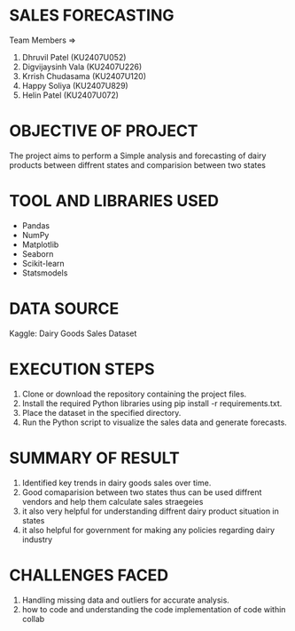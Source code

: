 # SALES FORECASTING

Team Members =>

1) Dhruvil Patel (KU2407U052)
2) Digvijaysinh Vala (KU2407U226)
3) Krrish Chudasama (KU2407U120)
4) Happy Soliya (KU2407U829)
5) Helin Patel  (KU2407U072)


# OBJECTIVE OF PROJECT

The project aims to perform a Simple analysis and forecasting of dairy products between diffrent states and comparision between two states



# TOOL AND LIBRARIES USED

- Pandas
- NumPy
- Matplotlib
- Seaborn
- Scikit-learn
- Statsmodels



# DATA SOURCE

Kaggle: Dairy Goods Sales Dataset



# EXECUTION STEPS

1. Clone or download the repository containing the project files.
2. Install the required Python libraries using pip install -r requirements.txt.
3. Place the dataset in the specified directory.
4. Run the Python script to visualize the sales data and generate forecasts.



# SUMMARY OF RESULT

1. Identified key trends in dairy goods sales over time.
2. Good comaparision between two states thus can be used diffrent vendors and help them calculate sales straegeies
3. it also very helpful for understanding diffrent dairy product situation in states
4. it also helpful for government for making any policies regarding dairy industry



# CHALLENGES FACED

1. Handling missing data and outliers for accurate analysis.
2. how to code and understanding the code implementation of code within collab

